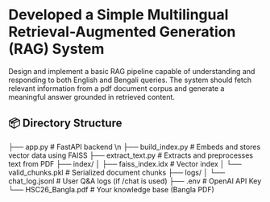# Developed a Simple Multilingual Retrieval-Augmented Generation (RAG) System
Design and implement a basic RAG pipeline capable of understanding and responding to both English and Bengali queries. The system should fetch relevant information from a pdf document corpus and generate a meaningful answer grounded in retrieved content.

## 📦 Directory Structure
├── app.py # FastAPI backend \n
├── build_index.py # Embeds and stores vector data using FAISS
├── extract_text.py # Extracts and preprocesses text from PDF
├── index/
│ ├── faiss_index.idx # Vector index
│ └── valid_chunks.pkl # Serialized document chunks
├── logs/
│ └── chat_log.jsonl # User Q&A logs (if /chat is used)
├── .env # OpenAI API Key
└── HSC26_Bangla.pdf # Your knowledge base (Bangla PDF)
